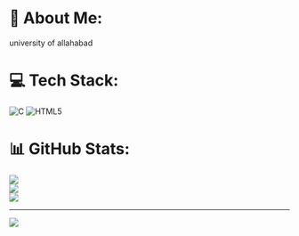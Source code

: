 # 💫 About Me:
university of allahabad


# 💻 Tech Stack:
![C](https://img.shields.io/badge/c-%2300599C.svg?style=for-the-badge&logo=c&logoColor=white) ![HTML5](https://img.shields.io/badge/html5-%23E34F26.svg?style=for-the-badge&logo=html5&logoColor=white)
# 📊 GitHub Stats:
![](https://github-readme-stats.vercel.app/api?username=raushan-singh-02&theme=dark&hide_border=false&include_all_commits=false&count_private=false)<br/>
![](https://github-readme-streak-stats.herokuapp.com/?user=raushan-singh-02&theme=dark&hide_border=false)<br/>
![](https://github-readme-stats.vercel.app/api/top-langs/?username=raushan-singh-02&theme=dark&hide_border=false&include_all_commits=false&count_private=false&layout=compact)

---
[![](https://visitcount.itsvg.in/api?id=raushan-singh-02&icon=0&color=0)](https://visitcount.itsvg.in)

<!-- Proudly created with GPRM ( https://gprm.itsvg.in ) -->
